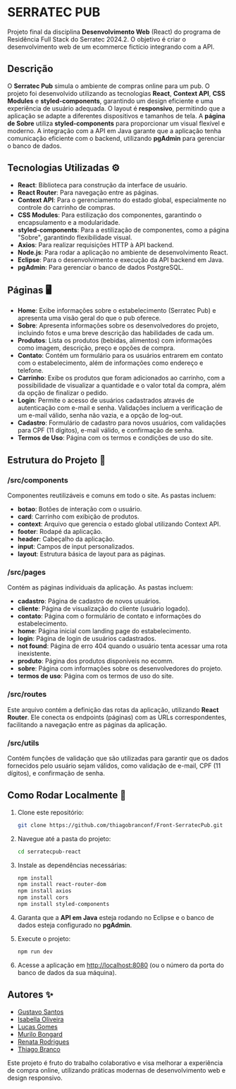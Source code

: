 
# SERRATEC PUB

Projeto final da disciplina **Desenvolvimento Web** (React) do programa de Residência Full Stack do Serratec 2024.2. O objetivo é criar o desenvolvimento web de um ecommerce fictício integrando com a API.

## Descrição
O **Serratec Pub** simula o ambiente de compras online para um pub. O projeto foi desenvolvido utilizando as tecnologias **React**, **Context API**, **CSS Modules** e **styled-components**, garantindo um design eficiente e uma experiência de usuário adequada. O layout é **responsivo**, permitindo que a aplicação se adapte a diferentes dispositivos e tamanhos de tela. A **página de Sobre** utiliza **styled-components** para proporcionar um visual flexível e moderno. A integração com a API em Java garante que a aplicação tenha comunicação eficiente com o backend, utilizando **pgAdmin** para gerenciar o banco de dados.

## Tecnologias Utilizadas ⚙️
- **React**: Biblioteca para construção da interface de usuário.
- **React Router**: Para navegação entre as páginas.
- **Context API**: Para o gerenciamento do estado global, especialmente no controle do carrinho de compras.
- **CSS Modules**: Para estilização dos componentes, garantindo o encapsulamento e a modularidade.
- **styled-components**: Para a estilização de componentes, como a página "Sobre", garantindo flexibilidade visual.
- **Axios**: Para realizar requisições HTTP à API backend.
- **Node.js**: Para rodar a aplicação no ambiente de desenvolvimento React.
- **Eclipse**: Para o desenvolvimento e execução da API backend em Java.
- **pgAdmin**: Para gerenciar o banco de dados PostgreSQL.

## Páginas 🖥️
- **Home**: Exibe informações sobre o estabelecimento (Serratec Pub) e apresenta uma visão geral do que o pub oferece.
- **Sobre**: Apresenta informações sobre os desenvolvedores do projeto, incluindo fotos e uma breve descrição das habilidades de cada um.
- **Produtos**: Lista os produtos (bebidas, alimentos) com informações como imagem, descrição, preço e opções de compra.
- **Contato**: Contém um formulário para os usuários entrarem em contato com o estabelecimento, além de informações como endereço e telefone.
- **Carrinho**: Exibe os produtos que foram adicionados ao carrinho, com a possibilidade de visualizar a quantidade e o valor total da compra, além da opção de finalizar o pedido.
- **Login**: Permite o acesso de usuários cadastrados através de autenticação com e-mail e senha. Validações incluem a verificação de um e-mail válido, senha não vazia, e a opção de log-out.
- **Cadastro**: Formulário de cadastro para novos usuários, com validações para CPF (11 dígitos), e-mail válido, e confirmação de senha.
- **Termos de Uso**: Página com os termos e condições de uso do site.

## Estrutura do Projeto 📂

### **/src/components**
Componentes reutilizáveis e comuns em todo o site. As pastas incluem:
- **botao**: Botões de interação com o usuário.
- **card**: Carrinho com exibição de produtos.
- **context**: Arquivo que gerencia o estado global utilizando Context API.
- **footer**: Rodapé da aplicação.
- **header**: Cabeçalho da aplicação.
- **input**: Campos de input personalizados.
- **layout**: Estrutura básica de layout para as páginas.

### **/src/pages**
Contém as páginas individuais da aplicação. As pastas incluem:
- **cadastro**: Página de cadastro de novos usuários.
- **cliente**: Página de visualização do cliente (usuário logado).
- **contato**: Página com o formulário de contato e informações do estabelecimento.
- **home**: Página inicial com landing page do estabelecimento.
- **login**: Página de login de usuários cadastrados.
- **not found**: Página de erro 404 quando o usuário tenta acessar uma rota inexistente.
- **produto**: Página dos produtos disponíveis no ecomm.
- **sobre**: Página com informações sobre os desenvolvedores do projeto.
- **termos de uso**: Página com os termos de uso do site.

### **/src/routes**
Este arquivo contém a definição das rotas da aplicação, utilizando **React Router**. Ele conecta os endpoints (páginas) com as URLs correspondentes, facilitando a navegação entre as páginas da aplicação.

### **/src/utils**
Contém funções de validação que são utilizadas para garantir que os dados fornecidos pelo usuário sejam válidos, como validação de e-mail, CPF (11 dígitos), e confirmação de senha.

## Como Rodar Localmente 🚀

1. Clone este repositório:
   ```bash
   git clone https://github.com/thiagobranconf/Front-SerratecPub.git
   ```

2. Navegue até a pasta do projeto:
   ```bash
   cd serratecpub-react
   ```

3. Instale as dependências necessárias:
   ```bash
   npm install
   npm install react-router-dom
   npm install axios
   npm install cors
   npm install styled-components
   ```

4. Garanta que a **API em Java** esteja rodando no Eclipse e o banco de dados esteja configurado no **pgAdmin**.

5. Execute o projeto:
   ```bash
   npm run dev
   ```

6. Acesse a aplicação em [http://localhost:8080](http://localhost:3000) (ou o número da porta do banco de dados da sua máquina).

## Autores ✨
- [Gustavo Santos](https://github.com/Gustavo-c-s)
- [Isabella Oliveira](https://github.com/isb-op)
- [Lucas Gomes](https://github.com/lucauxs)
- [Murilo Bongard](https://github.com/murilobongard)
- [Renata Rodrigues](http://github.com/itsrerodrigs)
- [Thiago Branco](https://github.com/thiagobranconf/)

Este projeto é fruto do trabalho colaborativo e visa melhorar a experiência de compra online, utilizando práticas modernas de desenvolvimento web e design responsivo.
